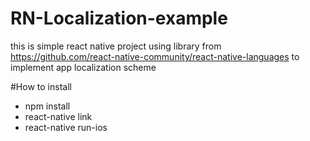 # RN-Localization-example
this is simple react native project using library from https://github.com/react-native-community/react-native-languages to implement app localization scheme

#How to install
 - npm install
 - react-native link
 - react-native run-ios

